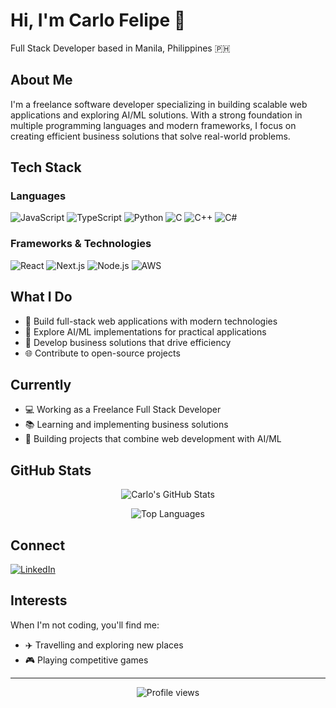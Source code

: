 # Hi, I'm Carlo Felipe 👋

Full Stack Developer based in Manila, Philippines 🇵🇭

## About Me

I'm a freelance software developer specializing in building scalable web applications and exploring AI/ML solutions. With a strong foundation in multiple programming languages and modern frameworks, I focus on creating efficient business solutions that solve real-world problems.

## Tech Stack

### Languages
![JavaScript](https://img.shields.io/badge/-JavaScript-F7DF1E?style=flat-square&logo=javascript&logoColor=black)
![TypeScript](https://img.shields.io/badge/-TypeScript-3178C6?style=flat-square&logo=typescript&logoColor=white)
![Python](https://img.shields.io/badge/-Python-3776AB?style=flat-square&logo=python&logoColor=white)
![C](https://img.shields.io/badge/-C-A8B9CC?style=flat-square&logo=c&logoColor=black)
![C++](https://img.shields.io/badge/-C++-00599C?style=flat-square&logo=cplusplus&logoColor=white)
![C#](https://img.shields.io/badge/-C%23-239120?style=flat-square&logo=csharp&logoColor=white)

### Frameworks & Technologies
![React](https://img.shields.io/badge/-React-61DAFB?style=flat-square&logo=react&logoColor=black)
![Next.js](https://img.shields.io/badge/-Next.js-000000?style=flat-square&logo=nextdotjs&logoColor=white)
![Node.js](https://img.shields.io/badge/-Node.js-339933?style=flat-square&logo=nodedotjs&logoColor=white)
![AWS](https://img.shields.io/badge/-AWS-232F3E?style=flat-square&logo=amazonaws&logoColor=white)

## What I Do

- 🚀 Build full-stack web applications with modern technologies
- 🤖 Explore AI/ML implementations for practical applications
- 💼 Develop business solutions that drive efficiency
- 🌐 Contribute to open-source projects

## Currently

- 💻 Working as a Freelance Full Stack Developer
- 📚 Learning and implementing business solutions
- 🔧 Building projects that combine web development with AI/ML

## GitHub Stats

<p align="center">
  <img src="https://github-readme-stats.vercel.app/api?username=carlofelipe-hub&show_icons=true&theme=default&hide_border=true&count_private=true" alt="Carlo's GitHub Stats" />
</p>

<p align="center">
  <img src="https://github-readme-stats.vercel.app/api/top-langs/?username=carlofelipe-hub&layout=compact&theme=default&hide_border=true" alt="Top Languages" />
</p>

## Connect

[![LinkedIn](https://img.shields.io/badge/-LinkedIn-0077B5?style=flat-square&logo=linkedin&logoColor=white)](https://www.linkedin.com/in/carlofelipe/)

## Interests

When I'm not coding, you'll find me:
- ✈️ Travelling and exploring new places
- 🎮 Playing competitive games

---

<p align="center">
  <img src="https://komarev.com/ghpvc/?username=carlofelipe-hub&style=flat-square&color=blue" alt="Profile views" />
</p>
